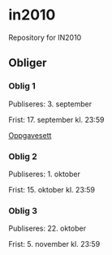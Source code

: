 # in2010
Repository for IN2010

## Obliger
### Oblig 1
Publiseres: 3. september

Frist: 17. september kl. 23:59

[Oppgavesett](https://www.uio.no/studier/emner/matnat/ifi/IN2010/h21/obliger/oblig1/oblig1.pdf)

### Oblig 2
Publiseres: 1. oktober

Frist: 15. oktober kl. 23:59

### Oblig 3
Publiseres: 22. oktober

Frist: 5. november kl. 23:59